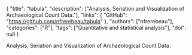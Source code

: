 {
  "title": "tabula",
  "description": ["Analysis, Seriation and Visualization of Archaeological Count Data."],
  "links": {
    "GitHub": "https://github.com/nfrerebeau/tabula"
  },
  "authors": ["nfrerebeau"],
  "categories": ["R"],
  "tags": ["Quantitative and statistical analysis"],
  "doi": null
}

<!-- Generated by csv2md.R – do not edit by hand -->

Analysis, Seriation and Visualization of Archaeological Count Data.